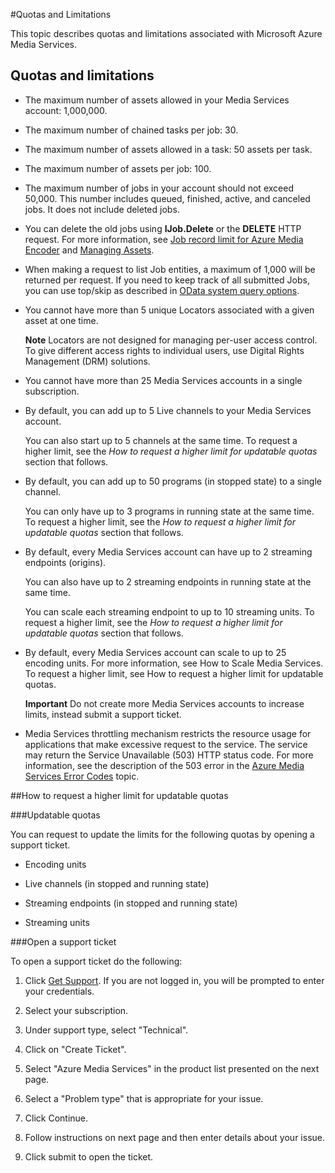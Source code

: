 <properties 
	pageTitle="Media Services quotas and limitation" 
	description="This topic describes quotas and limitations associated with Microsoft Azure Media Services." 
	services="media-services" 
	documentationCenter="" 
	authors="juliako" 
	manager="dwrede" 
	editor=""/>

<tags 
	ms.service="media-services" 
	ms.workload="media" 
	ms.tgt_pltfrm="na" 
	ms.devlang="na" 
	ms.topic="article" 
	ms.date="06/16/2015" 
	ms.author="juliako"/>


#Quotas and Limitations

This topic describes quotas and limitations associated with Microsoft Azure Media Services.

## Quotas and limitations

- The maximum number of assets allowed in your Media Services account: 1,000,000. 

- The maximum number of chained tasks per job: 30.

- The maximum number of assets allowed in a task: 50 assets per task.
 
- The maximum number of assets per job: 100.
 
- The maximum number of jobs in your account should not exceed 50,000. This number includes queued, finished, active, and canceled jobs. It does not include deleted jobs.
 
- You can delete the old jobs using **IJob.Delete** or the **DELETE** HTTP request. For more information, see [Job record limit for Azure Media Encoder](http://blogs.msdn.com/b/randomnumber/archive/2014/05/05/job-record-limit-for-windows-azure-media-encoder.aspx) and [Managing Assets](https://msdn.microsoft.com/library/azure/dn642436.aspx). 
 
- When making a request to list Job entities, a maximum of 1,000 will be returned per request. If you need to keep track of all submitted Jobs, you can use top/skip as described in [OData system query options](http://msdn.microsoft.com/library/gg309461.aspx).  


- You cannot have more than 5 unique Locators associated with a given asset at one time. 
	
	**Note**
	Locators are not designed for managing per-user access control. To give different access rights to individual users, use Digital Rights Management (DRM) solutions.

- You cannot have more than 25 Media Services accounts in a single subscription.


- By default, you can add up to 5 Live channels to your Media Services account. 

	You can also start up to 5 channels at the same time. To request a higher limit, see the *How to request a higher limit for updatable quotas* section that follows.

- By default, you can add up to 50 programs (in stopped state) to a single channel. 

	You can only have up to 3 programs in running state at the same time. To request a higher limit, see the *How to request a higher limit for updatable quotas* section that follows.

- By default, every Media Services account can have up to 2 streaming endpoints (origins). 

	You can also have up to 2 streaming endpoints in running state at the same time.

	You can scale each streaming endpoint to up to 10 streaming units. To request a higher limit, see the *How to request a higher limit for updatable quotas* section that follows.


- By default, every Media Services account can scale to up to 25 encoding units. For more information, see How to Scale Media Services. To request a higher limit, see How to request a higher limit for updatable quotas.
	
	**Important**
	Do not create more Media Services accounts to increase limits, instead submit a support ticket.


- Media Services throttling mechanism restricts the resource usage for applications that make excessive request to the service. The service may return the Service Unavailable (503) HTTP status code. For more information, see the description of the 503 error in the [Azure Media Services Error Codes](http://msdn.microsoft.com/library/azure/dn168949.aspx) topic.

##<a id="request_higher_limit"></a>How to request a higher limit for updatable quotas

###Updatable quotas

You can request to update the limits for the following quotas by opening a support ticket.
- Encoding units

- Live channels (in stopped and running state)
 
- Streaming endpoints (in stopped and running state)
 
- Streaming units

###Open a support ticket

To open a support ticket do the following:

1. Click [Get Support](https://manage.windowsazure.com/?getsupport=true). If you are not logged in, you will be prompted to enter your credentials.

1. Select your subscription.
 
1. Under support type, select "Technical".
 
1. Click on "Create Ticket". 
 
1. Select "Azure Media Services" in the product list presented on the next page.
 
1. Select a "Problem type" that is appropriate for your issue.
 
1. Click Continue.
 
1. Follow instructions on next page and then enter details about your issue.   
 
1. Click submit to open the ticket.
  